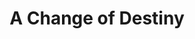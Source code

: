 ---
title:          A Change of Destiny

names:
  chinese:      天機算
  previous:     Predicting Fate
genre:          ancient
episodes:       20
broadcast:
  start:        2007-04-16
  end:          2007-05-11
producer:       Alfred Tsui
starring:       Steven Ma, Benny Chan, Shirley Yeung, <mark>Selena Lee</mark>, Yuen Wah
synopsis:       YIP YEUNG (Benny Chan) has been so interested in the “Tui Bei Tu”, a reportedly very accurate prophetic book which can help improve one’s luck in the most effective way. YUEN HEI (Steven Ma) therefore snaps up the chance to con money out of Yeung with a fake “Tui Bei Tu”. But his lie is soon exposed by the owner of the real “Tui Bei Tu” LEE SHING-TIN (Yuen Wah), who is now renamed WAN CHUNG-HOK. Years ago Tin presented the “Tui Bei Tu” to CHIU HONG-YAN (Kwok Fung), which brought the military officer to the throne of the Chinese Song empire. Tin is an expert at divination. He takes on Yeung and Hei as his apprentices, hoping to teach them everything he knows. Yeung later betrays Tin and refers to another divination specialist NAM FONG-MAN (Lau Kong) as his mentor. Yeung learns from Man that he himself is a descendant of the previous royal family. He is then resolved to topple Emperor TAI CHO’s government and win back the throne by using divination. Yeung has made careful calculations to change his fate, but fate always has a different game to play…
role:           lead

characters:
  -
    fullname:       Sum Yi
    age:            24
    identity:       Princess Chiu Fei’s maid
    appearance:     3-20
    personality:    Kind-hearted, intelligent, and well-balanced in many areas.
    background:     The daughter of a Minister of the fallen dynasty. Due the fall of the dynasty, she was separated from her brother and became a slave. Forced to become Princess Chiu Fei’s (Mimi Lo) maid, she became close to her and the two were like sisters.
    happenings:     Later, after finding out that Fei was unhappy because of the marriage was arranged for her by the Emperor, Sum Yi helped Fei escape from the palace to look for her true love. , both Sum Yi and Fei met Yip Yeung <(Benny Chan) unexpectedly. Initially, Sum Yi had good feelings for Yeung, but when she found out that Fei liked Yeung as well, she controlled her feelings towards him. To make Yeung like Fei, Sum Yi went around for Fei’s sake to understand everything about Yeung and to create opportunities for them. However, the more Sum Yi understood Yeung, the deeper she fell for him. Later when she found out that the one that Yeung actually liked was her, Sum Yi did not know how to face Fei.  Yeung’s dream of becoming the Emperor was shattered, he became crazy due to the great setback. However, Sum Yi remained devoted to him and refused to leave him.
---